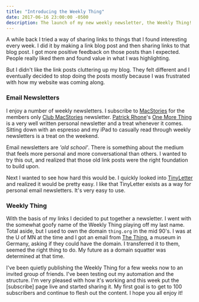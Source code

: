 ```yaml
---
title: "Introducing the Weekly Thing"
date: 2017-06-16 23:00:00 -0500
description: The launch of my new weekly newsletter, the Weekly Thing!
---
```


A while back I tried a way of sharing links to things that I found interesting every week. I did it by making a link blog post and then sharing links to that blog post. I got more positive feedback on those posts than I expected. People really liked them and found value in what I was highlighting.

But I didn't like the link posts cluttering up my blog. They felt different and I eventually decided to stop doing the posts mostly because I was frustrated with how my website was coming along.

### Email Newsletters

I enjoy a number of weekly newsletters. I subscribe to [MacStories][] for the members only [Club MacStories][club] newsletter. [Patrick Rhone][pr]'s [One More Thing][omt] is a very well written personal newsletter and a treat whenever it comes. Sitting down with an espresso and my iPad to casually read through weekly newsletters is a treat on the weekend.

Email newsletters are *'old school'*. There is something about the medium that feels more personal and more conversational than others. I wanted to try this out, and realized that those old link posts were the right foundation to build upon.

Next I wanted to see how hard this would be. I quickly looked into [TinyLetter][tl] and realized it would be pretty easy. I like that TinyLetter exists as a way for personal email newsletters. It's very easy to use.

### Weekly Thing

With the basis of my links I decided to put together a newsletter. I went with the somewhat goofy name of the Weekly Thing playing off my last name. Total aside, but I used to own the domain `thing.org` in the mid 90's. I was at the U of MN at the time and I got an email from [The Thing][tt], a museum in Germany, asking if they could have the domain. I transferred it to them, seemed the right thing to do. My future as a domain squatter was determined at that time. 

I've been quietly publishing the Weekly Thing for a few weeks now to an invited group of friends. I've been testing out my automation and the structure. I'm very pleased with how it's working and this week put the [subscribe] page live and started sharing it. My first goal is to get to 100 subscribers and continue to flesh out the content. I hope you all enjoy it!

[macstories]: https://www.macstories.net
[club]: https://club.macstories.net/
[tt]: http://thing.org
[tl]: https://tinyletter.com
[omt]: http://tinyletter.com/patrickrhone/
[pr]: http://patrickrhone.com